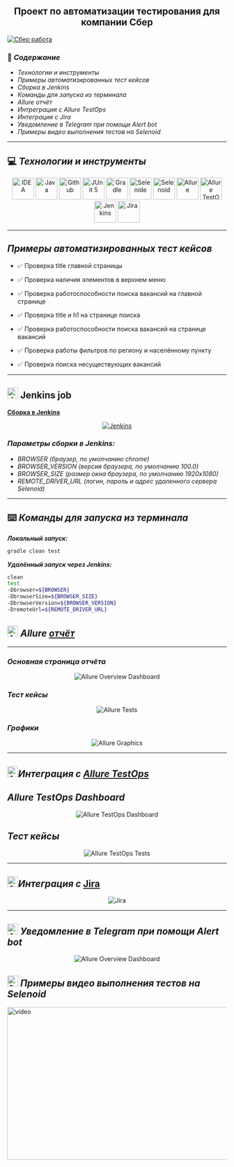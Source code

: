 
<h2 align="center"> Проект по автоматизации тестирования для компании Сбер </h2>
<a href="https://rabota.sber.ru"><img src="./images/logo/sber.png"  alt="Сбер работа"/></a>

### :green_book: *Содержание*
- *Технологии и инструменты*
- *Примеры автоматизированных тест кейсов*
- *Сборка в Jenkins*
- *Команды для запуска из терминала*
- *Allure отчёт*
- *Интреграция с Allure TestOps*
- *Интеграция с Jira*
- *Уведомление в Telegram при помощи Alert bot*
- *Примеры видео выполнения тестов на Selenoid*

____
## :computer: *Технологии и инструменты*

<p align="center">  
<a href="https://www.jetbrains.com/idea/"><img src="images/logo/Intelij_IDEA.svg" width="50" height="50"  alt="IDEA"/></a>  
<a href="https://www.java.com/"><img src="images/logo/Java.svg" width="50" height="50"  alt="Java"/></a>  
<a href="https://github.com/"><img src="images/logo/Github.svg" width="50" height="50"  alt="Github"/></a>  
<a href="https://junit.org/junit5/"><img src="images/logo/JUnit5.svg" width="50" height="50"  alt="JUnit 5"/></a>  
<a href="https://gradle.org/"><img src="images/logo/Gradle.svg" width="50" height="50"  alt="Gradle"/></a>  
<a href="https://selenide.org/"><img src="images/logo/Selenide.svg" width="50" height="50"  alt="Selenide"/></a>  
<a href="https://aerokube.com/selenoid/"><img src="images/logo/Selenoid.svg" width="50" height="50"  alt="Selenoid"/></a>  
<a href="https://github.com/allure-framework/allure2"><img src="images/logo/Allure_Report.svg" width="50" height="50"  alt="Allure"/></a> 
<a href="https://qameta.io/"><img src="images/logo/AllureTestOps.svg" width="50" height="50"  alt="Allure TestOps"/></a>   
<a href="https://www.jenkins.io/"><img src="images/logo/Jenkins.svg" width="50" height="50"  alt="Jenkins"/></a>  
<a href="https://www.atlassian.com/ru/software/jira/"><img src="images/logo/Jira.svg" width="50" height="50"  alt="Jira"/></a>  
</p>

____
## *Примеры автоматизированных тест кейсов*
- :white_check_mark: Проверка title главной страницы
- :white_check_mark: Проверка наличия элементов в верхнем меню
- :white_check_mark: Проверка работоспособности поиска вакансий на главной странице

- :white_check_mark: Проверка title и h1 на странице поиска
- :white_check_mark: Проверка работоспособности поиска вакансий на странице вакансий
- :white_check_mark: Проверка работы фильтров по региону и населённому пункту
- :white_check_mark: Проверка поиска несуществующих вакансий

____
## <img src="images/logo/Jenkins.svg" width="25" height="25"  alt="Jenkins"/></a> Jenkins job
<a target="_blank" href="https://jenkins.autotests.cloud/job/ru.sber.rabota/">**Сборка в Jenkins**</a>
<p align="center">  
<a href="https://jenkins.autotests.cloud/job/ru.sber.rabota/"><img src="images/screenshot/jenkins1.png" alt="Jenkins"/></a>  
</p>

### *Параметры сборки в Jenkins:*

- *BROWSER (браузер, по умолчанию chrome)*
- *BROWSER_VERSION (версия браузера, по умолчанию 100.0)*
- *BROWSER_SIZE (размер окна браузера, по умолчанию 1920x1080)*
- *REMOTE_DRIVER_URL (логин, пароль и адрес удаленного сервера Selenoid)*

____
## :keyboard: *Команды для запуска из терминала*

***Локальный запуск:***
```bash  
gradle clean test
```

***Удалённый запуск через Jenkins:***
```bash  
clean
test
-Dbrowser=${BROWSER}
-DbrowserSize=${BROWSER_SIZE}
-DbrowserVersion=${BROWSER_VERSION}
-DremoteUrl=${REMOTE_DRIVER_URL}
```

## <img src="images/logo/Allure_Report.svg" width="25" height="25"  alt="Allure"/></a> *Allure* <a target="_blank" href="https://jenkins.autotests.cloud/job/ru.sber.rabota/6/allure/">*отчёт*</a>
___

### *Основная страница отчёта*

<p align="center">  
<img title="Allure Overview Dashboard" src="images/screenshot/allure1.png">  
</p>  

### *Тест кейсы*

<p align="center">  
<img title="Allure Tests" src="images/screenshot/allure3-test-cases.png">  
</p>

### *Графики*

  <p align="center">  
<img title="Allure Graphics" src="images/screenshot/allure2-graphs.png">  
</p>

___

## <img src="images/logo/AllureTestOps.svg" width="25" height="25"  alt="Allure"/></a>*Интеграция с* <a target="_blank" href="https://allure.autotests.cloud/project/1668/dashboards">*Allure TestOps*</a>

## *Allure TestOps Dashboard*

<p align="center">  
<img title="Allure TestOps Dashboard" src="images/screenshot/allure4.png">  
</p>  

## *Тест кейсы*

<p align="center">  
<img title="Allure TestOps Tests" src="images/screenshot/allure5.png">  
</p>

___

## <img src="images/logo/Jira.svg" width="25" height="25"  alt="Allure"/></a>*Интеграция с* <a target="_blank" href="https://jira.autotests.cloud/browse/HOMEWORK-427">Jira</a>

<p align="center">  
<img title="Jira" src="images/screenshot/jira.png">  
</p>

____
## <img src="images/logo/Telegram.svg" width="25" height="25"  alt="Allure"/></a> *Уведомление в Telegram при помощи Alert bot*

<p align="center">  
<img title="Allure Overview Dashboard" src="images/screenshot/tg.png">  
</p>


## <img src="images/logo/Selenoid.svg" width="25" height="25"  alt="Selenoid"/></a> *Примеры видео выполнения тестов на Selenoid*



<img title="Selenoid Video" src="images/screenshot/selenoid.gif" width="650" height="350"  alt="video">
